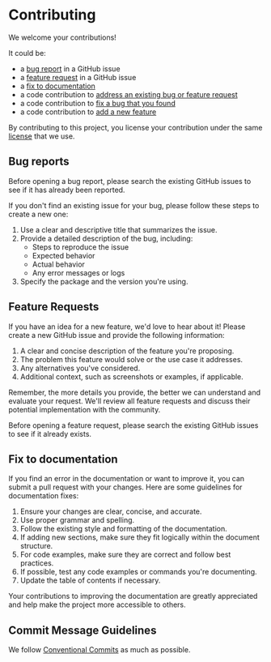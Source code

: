 # Contributing

We welcome your contributions!

It could be:

* a [bug report](#bug-reports) in a GitHub issue
* a [feature request](#feature-requests) in a GitHub issue
* a [fix to documentation](#fix-to-documentation)
* a code contribution to [address an existing bug or feature request](#code-contribution-for-an-existing-issue)
* a code contribution to [fix a bug that you found](#code-contribution-for-a-new-bug)
* a code contribution to [add a new feature](#code-contribution-for-a-new-feature)

By contributing to this project, you license your contribution under the same [license](https://github.com/zonneplan/open-telemetry-js/blob/main/LICENSE.md) that we use.

## Bug reports

Before opening a bug report, please search the existing GitHub issues to see if it has already been reported.

If you don't find an existing issue for your bug, please follow these steps to create a new one:

1. Use a clear and descriptive title that summarizes the issue.
2. Provide a detailed description of the bug, including:
   - Steps to reproduce the issue
   - Expected behavior
   - Actual behavior
   - Any error messages or logs
3. Specify the package and the version you're using.

## Feature Requests

If you have an idea for a new feature, we'd love to hear about it! Please create a new GitHub issue and provide the following information:

1. A clear and concise description of the feature you're proposing.
2. The problem this feature would solve or the use case it addresses.
3. Any alternatives you've considered.
4. Additional context, such as screenshots or examples, if applicable.

Remember, the more details you provide, the better we can understand and evaluate your request. We'll review all feature requests and discuss their potential implementation with the community.

Before opening a feature request, please search the existing GitHub issues to see if it already exists.

## Fix to documentation

If you find an error in the documentation or want to improve it, you can submit a pull request with your changes. Here are some guidelines for documentation fixes:

1. Ensure your changes are clear, concise, and accurate.
2. Use proper grammar and spelling.
3. Follow the existing style and formatting of the documentation.
4. If adding new sections, make sure they fit logically within the document structure.
5. For code examples, make sure they are correct and follow best practices.
6. If possible, test any code examples or commands you're documenting.
7. Update the table of contents if necessary.

Your contributions to improving the documentation are greatly appreciated and help make the project more accessible to others.


## Commit Message Guidelines

We follow [Conventional Commits](https://www.conventionalcommits.org/en/v1.0.0/) as much as possible.
